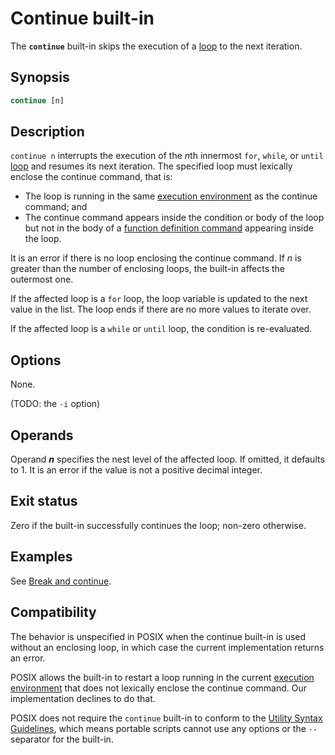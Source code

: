 # Continue built-in

The **`continue`** built-in skips the execution of a [loop] to the next iteration.

## Synopsis

```sh
continue [n]
```

## Description

`continue n` interrupts the execution of the *n*th innermost `for`, `while`, or `until` [loop] and resumes its next iteration.  The specified loop must lexically enclose the continue command, that is:

- The loop is running in the same [execution environment] as the continue command; and
- The continue command appears inside the condition or body of the loop but not in the body of a [function definition command](../language/functions.md#defining-functions) appearing inside the loop.

It is an error if there is no loop enclosing the continue command.
If *n* is greater than the number of enclosing loops, the built-in affects
the outermost one.

If the affected loop is a `for` loop, the loop variable is updated to the next value in the list. The loop ends if there are no more values to iterate over.

If the affected loop is a `while` or `until` loop, the condition is re-evaluated.

## Options

None.

(TODO: the `-i` option)

## Operands

Operand ***n*** specifies the nest level of the affected loop.
If omitted, it defaults to 1. It is an error if the value is not a positive
decimal integer.

## Exit status

Zero if the built-in successfully continues the loop; non-zero otherwise.

## Examples

See [Break and continue](../language/commands/loops.md#break-and-continue).

## Compatibility

The behavior is unspecified in POSIX when the continue built-in is used
without an enclosing loop, in which case the current implementation returns
an error.

POSIX allows the built-in to restart a loop running in the current [execution environment] that does not lexically enclose the continue command. Our implementation declines to do that.

POSIX does not require the `continue` built-in to conform to the [Utility Syntax Guidelines](https://pubs.opengroup.org/onlinepubs/9799919799/basedefs/V1_chap12.html#tag_12_02), which means portable scripts cannot use any options or the `--` separator for the built-in.

[execution environment]: ../environment/index.html
[loop]: ../language/commands/loops.md
